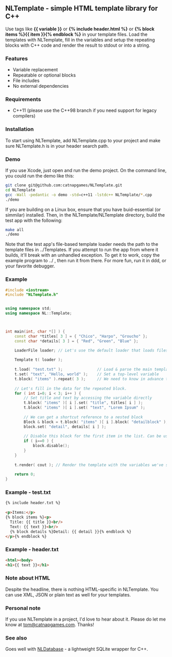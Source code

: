 ## NLTemplate - simple HTML template library for C++ ##

Use tags like **{{ variable }}** or **{% include header.html %}** or
**{% block items %}{{ item }}{% endblock %}** in your template files.
Load the templates with NLTemplate, fill in the variables and setup the
repeating blocks with C++ code and render the result to stdout or
into a string.

### Features ###

- Variable replacement
- Repeatable or optional blocks
- File includes
- No external dependencies

### Requirements ###

- C++11 (please use the C++98 branch if you need support for legacy compilers)

### Installation ###

To start using NLTemplate, add NLTemplate.cpp to your project and make sure NLTemplate.h is in your header search path.

### Demo ###

If you use Xcode, just open and run the demo project. On the command line, you could run the demo like this:

``` bash
git clone git@github.com:catnapgames/NLTemplate.git
cd NLTemplate
gcc -Wall -pedantic -o demo -std=c++11 -lstdc++ NLTemplate/*.cpp
./demo
```
If you are building on a Linux box, ensure that you have buid-essential (or simmilar) installed. Then, in the
NLTemplate/NLTemplate directory, build the test app with the following:

``` bash
make all
./demo
```
Note that the test app's file-based template loader needs the path to the template files in ../Templates. If you attempt to run the app from where it builds, it'll break with an unhandled exception. To get it to work, copy the example program to ../ , then run it from there. For more fun, run it in ddd, or your favorite debugger.

### Example ###

``` c++
#include <iostream>
#include "NLTemplate.h"


using namespace std;
using namespace NL::Template;



int main(int, char *[] ) {
    const char *titles[ 3 ] = { "Chico", "Harpo", "Groucho" };
    const char *details[ 3 ] = { "Red", "Green", "Blue" };

    LoaderFile loader; // Let's use the default loader that loads files from disk.
    
    Template t( loader );
    
    t.load( "test.txt" );               // Load & parse the main template and its dependencies.
    t.set( "text", "Hello, world" );    // Set a top-level variable
    t.block( "items" ).repeat( 3 );     // We need to know in advance that the "items" block will repeat 3 times.
    
    // Let's fill in the data for the repeated block.
    for ( int i=0; i < 3; i++ ) {
        // Set title and text by accessing the variable directly
        t.block( "items" )[ i ].set( "title", titles[ i ] );
        t.block( "items" )[ i ].set( "text", "Lorem Ipsum" );
        
        // We can get a shortcut reference to a nested block
        Block & block = t.block( "items" )[ i ].block( "detailblock" );
        block.set( "detail", details[ i ] );
        
        // Disable this block for the first item in the list. Can be useful for opening/closing HTML tables etc.
        if ( i==0 ) {
            block.disable();
        }
    }
    
    t.render( cout ); // Render the template with the variables we've set above
    
    return 0;
}
```

### Example - test.txt ###

``` html
{% include header.txt %}
    
<p>Items:</p>
{% block items %}<p>
  Title: {{ title }}<br/>
  Text: {{ text }}<br/>
  {% block details %}Detail: {{ detail }}{% endblock %}
</p>{% endblock %}
```

### Example - header.txt ###

``` html
<html><body>
<h1>{{ text }}</h1>
```

### Note about HTML ###

Despite the headline, there is nothing HTML-specific in NLTemplate.
You can use XML, JSON or plain text as well for your templates.


### Personal note ###

If you use NLTemplate in a project, I'd love to hear about it. Please do let me know at tom@catnapgames.com. Thanks!

### See also ###

Goes well with [NLDatabase](https://github.com/catnapgames/NLDatabase) - a lightweight SQLite wrapper for C++.
